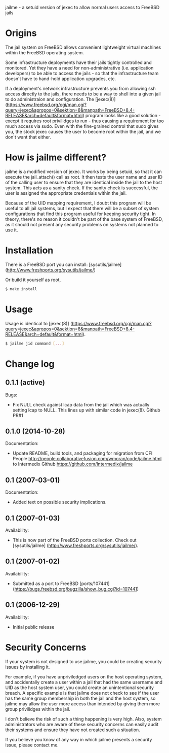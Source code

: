 jailme - a setuid version of jexec to allow normal users access to FreeBSD jails


# Origins

The jail system on FreeBSD allows convenient lightweight virtual machines within the FreeBSD operating system.

Some infrastructure deployments have their jails tightly controlled and monitored. Yet they have a need for non-administrative (i.e. application developers) to be able to access the jails - so that the infrastructure team doesn't have to hand-hold application upgrades, etc.

If a deployment's network infrastructure prevents you from allowing ssh access directly to the jails, there needs to be a way to shell into a given jail to do administraion and configuration. The [jexec(8)] (https://www.freebsd.org/cgi/man.cgi?query=jexec&apropos=0&sektion=8&manpath=FreeBSD+8.4-RELEASE&arch=default&format=html) program looks like a good solution - execpt it requires root privilidges to run - thus causing a requirement for too much access via sudo. Even with the fine-grained control that sudo gives you, the stock jexec causes the user to become root within the jail, and we don't want that either.


# How is jailme different?

jailme is a modified version of jexec. It works by being setuid, so that it can execute the jail_attach() call as root. It then tests the user name and user ID of the calling user to ensure that they are identical inside the jail to the host system. This acts as a sanity check. If the sanity check is successful, the user is assigned the appropriate credentials within the jail.

Because of the UID mapping requirement, I doubt this program will be useful to all jail systems, but I expect that there will be a subset of system configurations that find this program useful for keeping security tight. In theory, there's no reason it couldn't be part of the base system of FreeBSD, as it should not present any security problems on systems not planned to use it.


# Installation

There is a FreeBSD port you can install: [sysutils/jailme] (http://www.freshports.org/sysutils/jailme/)

Or build it yourself as root,

```bash
$ make install
```


# Usage

Usage is identical to [jexec(8)] (https://www.freebsd.org/cgi/man.cgi?query=jexec&apropos=0&sektion=8&manpath=FreeBSD+8.4-RELEASE&arch=default&format=html).

```bash
$ jailme jid command [...]
```


# Change log

## 0.1.1 (active)

Bugs:
 - Fix NULL check against lcap data from the jail which was actually setting lcap to NULL. This lines up with similar code in jexec(8). Github PR#1

## 0.1.0 (2014-10-28)

Documentation:
 - Update README, build tools, and packaging for migration from CFI People http://people.collaborativefusion.com/wmoran/code/jailme.html to Intermedix Github https://github.com/Intermedix/jailme

## 0.1 (2007-03-01)

Documentation:
 - Added text on possible security implications.

## 0.1 (2007-01-03)

Availability:
 - This is now part of the FreeBSD ports collection. Check out [sysutils/jailme] (http://www.freshports.org/sysutils/jailme/).

## 0.1 (2007-01-02)

Availability:
 - Submitted as a port to FreeBSD [ports/107441] (https://bugs.freebsd.org/bugzilla/show_bug.cgi?id=107441)

## 0.1 (2006-12-29)

Availability:
 - Initial public release 


# Security Concerns

If your system is not designed to use jailme, you could be creating security issues by installing it.

For example, if you have unpriviledged users on the host operating system, and accidentally create a user within a jail that had the same username and UID as the host system user, you could create an unintentional security breach. A specific example is that jailme does not check to see if the user has the same group membership in both the jail and the host system, so jailme may allow the user more access than intended by giving them more group privilidges within the jail.

I don't believe the risk of such a thing happening is very high. Also, system administrators who are aware of these security concerns can easily audit their systems and ensure they have not created such a situation.

If you believe you know of any way in which jailme presents a security issue, please contact me.
